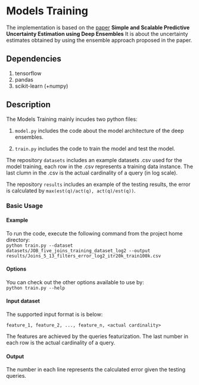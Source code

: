 # Models Training

The implementation is based on the [paper](https://arxiv.org/pdf/1612.01474v1.pdf) **Simple and Scalable Predictive Uncertainty Estimation using Deep Ensembles** It is about the uncertainty estimates obtained by using the ensemble approach proposed in the paper. 

## Dependencies
1. tensorflow
2. pandas
3. scikit-learn (+numpy)

## Description

The Models Training mainly incudes two python files:
      
1) `model.py` includes the code about the model architecture of the deep ensembles.
      
2) `train.py` includes the code to train the model and test the model.

The repository `datasets` includes an example datasets .csv used for the model training, each row in the .csv represents a training data instance.
The last clumn in the .csv is the actual cardinality of a query (in log scale).

The repository `results` includes an example of the testing results, the error is calculated by `max(est(q)/act(q), act(q)/est(q))`.


### Basic Usage

#### Example
To run the code, execute the following command from the project home directory:<br/>
	``python train.py --dataset datasets/JOB_five_joins_training_dataset_log2 --output results/Joins_5_13_filters_error_log2_itr20k_train100k.csv``

#### Options
You can check out the other options available to use by:<br/>
	``python train.py --help``

#### Input dataset
The supported input format is is below:

	feature_1, feature_2, ..., feature_n, <actual cardinality>
		
The features are achieved by the queries featurization. The last number in each row is the actual cardinality of a query.

#### Output
The number in each line represents the calculated error given the testing queries.
